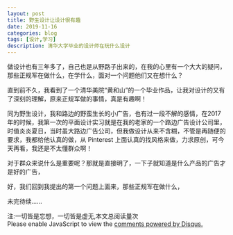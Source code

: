```yaml
---
layout: post
title: 野生设计让设计很有趣
date: 2019-11-16
categories: blog
tags: [设计,学习]
description: 清华大学毕业的设计师在玩什么设计
---
```


做设计也有三年多了，自己也是从野路子出来的，在我的心里有一个大大的疑问，那些正规军在做什么，在学什么，面对一个问题他们又在想什么？

直到前不久，我看到了一个清华美院“黄和山”的一个毕业作品，让我对设计的又有了深刻的理解，原来正规军做的事情，真是有趣啊！

同为野生设计，我和路边的野蛮生长的小广告，也有过一段不解的感情，在2017年的时候，我第一次的平面设计实习就是在我的老家的一个路边广告设计公司里，时值炎炎夏日，当时虽大路边广告公司，但我做设计从来不含糊，不管是再随便的要求，我都给他认真的做，从 Pinterest 上面认真的找风格来做，力求原创，可今天再看，我还是不太懂群众啊！

对于群众来说什么是重要呢？那就是直接明了，一下子就知道是什么产品的广告才是好的广告，

好，我们回到我提出的第一个问题上面来，那些正规军在做什么，

未完待续......


<span id="busuanzi_container_page_pv">
  注:一切皆是忘想，一切皆是虚无,本文总阅读量<span id="busuanzi_value_page_pv"></span>次
</span>


<script id="dsq-count-scr" src="//huiweishijie.disqus.com/count.js" async></script>

<div id="disqus_thread"></div>
<script>

/**
*  RECOMMENDED CONFIGURATION VARIABLES: EDIT AND UNCOMMENT THE SECTION BELOW TO INSERT DYNAMIC VALUES FROM YOUR PLATFORM OR CMS.
*  LEARN WHY DEFINING THESE VARIABLES IS IMPORTANT: https://disqus.com/admin/universalcode/#configuration-variables*/
/*
var disqus_config = function () {
this.page.url = PAGE_URL;  // Replace PAGE_URL with your page's canonical URL variable
this.page.identifier = PAGE_IDENTIFIER; // Replace PAGE_IDENTIFIER with your page's unique identifier variable
};
*/
(function() { // DON'T EDIT BELOW THIS LINE
var d = document, s = d.createElement('script');
s.src = 'https://huiweishijie.disqus.com/embed.js';
s.setAttribute('data-timestamp', +new Date());
(d.head || d.body).appendChild(s);
})();
</script>
<noscript>Please enable JavaScript to view the <a href="https://disqus.com/?ref_noscript">comments powered by Disqus.</a></noscript>






